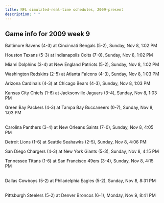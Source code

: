 ```yaml
---
title: NFL simulated-real-time schedules, 2009-present
description: " "
---
```


## Game info for 2009 week 9
Baltimore Ravens (4-3) at Cincinnati Bengals (5-2), Sunday, Nov 8, 1:02 PM

Houston Texans (5-3) at Indianapolis Colts (7-0), Sunday, Nov 8, 1:02 PM

Miami Dolphins (3-4) at New England Patriots (5-2), Sunday, Nov 8, 1:02 PM

Washington Redskins (2-5) at Atlanta Falcons (4-3), Sunday, Nov 8, 1:03 PM

Arizona Cardinals (4-3) at Chicago Bears (4-3), Sunday, Nov 8, 1:03 PM

Kansas City Chiefs (1-6) at Jacksonville Jaguars (3-4), Sunday, Nov 8, 1:03 PM

Green Bay Packers (4-3) at Tampa Bay Buccaneers (0-7), Sunday, Nov 8, 1:03 PM

<br/>Carolina Panthers (3-4) at New Orleans Saints (7-0), Sunday, Nov 8, 4:05 PM

Detroit Lions (1-6) at Seattle Seahawks (2-5), Sunday, Nov 8, 4:06 PM

San Diego Chargers (4-3) at New York Giants (5-3), Sunday, Nov 8, 4:15 PM

Tennessee Titans (1-6) at San Francisco 49ers (3-4), Sunday, Nov 8, 4:15 PM

<br/>Dallas Cowboys (5-2) at Philadelphia Eagles (5-2), Sunday, Nov 8, 8:31 PM

<br/>Pittsburgh Steelers (5-2) at Denver Broncos (6-1), Monday, Nov 9, 8:41 PM

